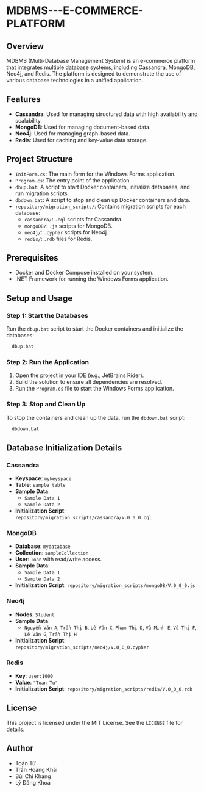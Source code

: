 # MDBMS---E-COMMERCE-PLATFORM

## Overview
MDBMS (Multi-Database Management System) is an e-commerce platform that integrates multiple database systems, including Cassandra, MongoDB, Neo4j, and Redis. The platform is designed to demonstrate the use of various database technologies in a unified application.

## Features
- **Cassandra**: Used for managing structured data with high availability and scalability.
- **MongoDB**: Used for managing document-based data.
- **Neo4j**: Used for managing graph-based data.
- **Redis**: Used for caching and key-value data storage.

## Project Structure
- `InitForm.cs`: The main form for the Windows Forms application.
- `Program.cs`: The entry point of the application.
- `dbup.bat`: A script to start Docker containers, initialize databases, and run migration scripts.
- `dbdown.bat`: A script to stop and clean up Docker containers and data.
- `repository/migration_scripts/`: Contains migration scripts for each database:
    - `cassandra/`: `.cql` scripts for Cassandra.
    - `mongoDB/`: `.js` scripts for MongoDB.
    - `neo4j/`: `.cypher` scripts for Neo4j.
    - `redis/`: `.rdb` files for Redis.

## Prerequisites
- Docker and Docker Compose installed on your system.
- .NET Framework for running the Windows Forms application.

## Setup and Usage

### Step 1: Start the Databases
Run the `dbup.bat` script to start the Docker containers and initialize the databases:
```bash
  dbup.bat
```
### Step 2: Run the Application
1. Open the project in your IDE (e.g., JetBrains Rider).
2. Build the solution to ensure all dependencies are resolved.
3. Run the `Program.cs` file to start the Windows Forms application.

### Step 3: Stop and Clean Up
To stop the containers and clean up the data, run the `dbdown.bat` script:
```bash
  dbdown.bat
```

## Database Initialization Details

### Cassandra
- **Keyspace**: `mykeyspace`
- **Table**: `sample_table`
- **Sample Data**:
    - `Sample Data 1`
    - `Sample Data 2`
- **Initialization Script**: `repository/migration_scripts/cassandra/V.0_0_0.cql`

### MongoDB
- **Database**: `mydatabase`
- **Collection**: `sampleCollection`
- **User**: `Toan` with read/write access.
- **Sample Data**:
    - `Sample Data 1`
    - `Sample Data 2`
- **Initialization Script**: `repository/migration_scripts/mongoDB/V.0_0_0.js`

### Neo4j
- **Nodes**: `Student`
- **Sample Data**:
    - `Nguyễn Văn A`, `Trần Thị B`, `Lê Văn C`, `Phạm Thị D`, `Vũ Minh E`, `Vũ Thị F`, `Lê Văn G`, `Trần Thị H`
- **Initialization Script**: `repository/migration_scripts/neo4j/V.0_0_0.cypher`

### Redis
- **Key**: `user:1000`
- **Value**: `"Toan Tu"`
- **Initialization Script**: `repository/migration_scripts/redis/V.0_0_0.rdb`

## License
This project is licensed under the MIT License. See the `LICENSE` file for details.

## Author
- Toàn Từ
- Trần Hoàng Khải
- Bùi Chí Khang
- Lý Đăng Khoa

